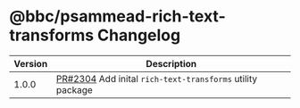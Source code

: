 # @bbc/psammead-rich-text-transforms Changelog

<!-- prettier-ignore -->
| Version | Description |
| ------- | ----------- |
| 1.0.0 | [PR#2304](https://github.com/bbc/psammead/pull/2304) Add inital `rich-text-transforms` utility package |
